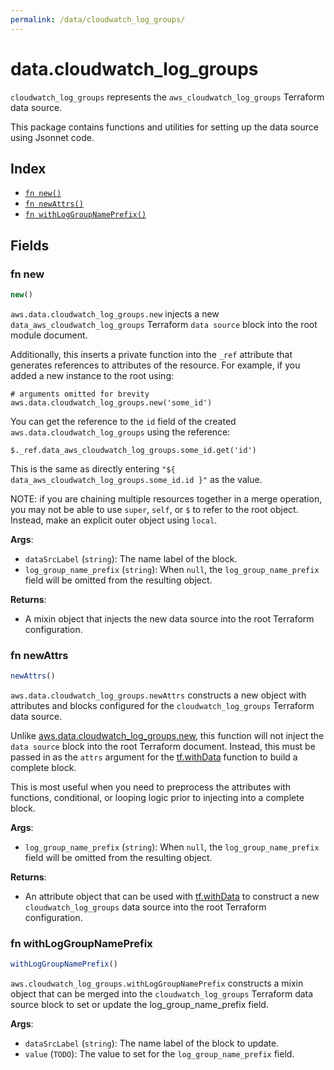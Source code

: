 ```yaml
---
permalink: /data/cloudwatch_log_groups/
---
```


# data.cloudwatch_log_groups

`cloudwatch_log_groups` represents the `aws_cloudwatch_log_groups` Terraform data source.



This package contains functions and utilities for setting up the data source using Jsonnet code.


## Index

* [`fn new()`](#fn-new)
* [`fn newAttrs()`](#fn-newattrs)
* [`fn withLogGroupNamePrefix()`](#fn-withloggroupnameprefix)

## Fields

### fn new

```ts
new()
```


`aws.data.cloudwatch_log_groups.new` injects a new `data_aws_cloudwatch_log_groups` Terraform `data source`
block into the root module document.

Additionally, this inserts a private function into the `_ref` attribute that generates references to attributes of the
resource. For example, if you added a new instance to the root using:

    # arguments omitted for brevity
    aws.data.cloudwatch_log_groups.new('some_id')

You can get the reference to the `id` field of the created `aws.data.cloudwatch_log_groups` using the reference:

    $._ref.data_aws_cloudwatch_log_groups.some_id.get('id')

This is the same as directly entering `"${ data_aws_cloudwatch_log_groups.some_id.id }"` as the value.

NOTE: if you are chaining multiple resources together in a merge operation, you may not be able to use `super`, `self`,
or `$` to refer to the root object. Instead, make an explicit outer object using `local`.

**Args**:
  - `dataSrcLabel` (`string`): The name label of the block.
  - `log_group_name_prefix` (`string`):  When `null`, the `log_group_name_prefix` field will be omitted from the resulting object.

**Returns**:
- A mixin object that injects the new data source into the root Terraform configuration.


### fn newAttrs

```ts
newAttrs()
```


`aws.data.cloudwatch_log_groups.newAttrs` constructs a new object with attributes and blocks configured for the `cloudwatch_log_groups`
Terraform data source.

Unlike [aws.data.cloudwatch_log_groups.new](#fn-cloudwatchloggroupsnew), this function will not inject the `data source`
block into the root Terraform document. Instead, this must be passed in as the `attrs` argument for the
[tf.withData](https://github.com/tf-libsonnet/core/tree/main/docs#fn-withdata) function to build a complete block.

This is most useful when you need to preprocess the attributes with functions, conditional, or looping logic prior to
injecting into a complete block.

**Args**:
  - `log_group_name_prefix` (`string`):  When `null`, the `log_group_name_prefix` field will be omitted from the resulting object.

**Returns**:
  - An attribute object that can be used with [tf.withData](https://github.com/tf-libsonnet/core/tree/main/docs#fn-withdata) to construct a new `cloudwatch_log_groups` data source into the root Terraform configuration.


### fn withLogGroupNamePrefix

```ts
withLogGroupNamePrefix()
```

`aws.cloudwatch_log_groups.withLogGroupNamePrefix` constructs a mixin object that can be merged into the `cloudwatch_log_groups`
Terraform data source block to set or update the log_group_name_prefix field.



**Args**:
  - `dataSrcLabel` (`string`): The name label of the block to update.
  - `value` (`TODO`): The value to set for the `log_group_name_prefix` field.
